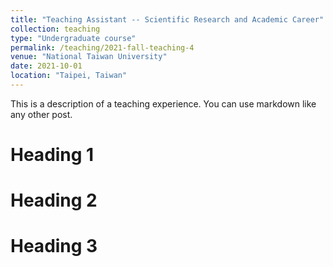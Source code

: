 ```yaml
---
title: "Teaching Assistant -- Scientific Research and Academic Career"
collection: teaching
type: "Undergraduate course"
permalink: /teaching/2021-fall-teaching-4
venue: "National Taiwan University"
date: 2021-10-01
location: "Taipei, Taiwan"
---
```


This is a description of a teaching experience. You can use markdown like any other post.

Heading 1
======

Heading 2
======

Heading 3
======
